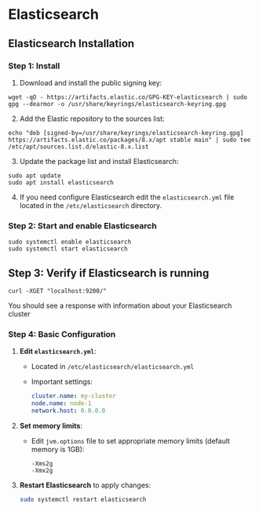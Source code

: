 # Elasticsearch

## Elasticsearch Installation

### Step 1:  Install

1. Download and install the public signing key:

```
wget -qO - https://artifacts.elastic.co/GPG-KEY-elasticsearch | sudo gpg --dearmor -o /usr/share/keyrings/elasticsearch-keyring.gpg
```

2. Add the Elastic repository to the sources list:

```
echo "deb [signed-by=/usr/share/keyrings/elasticsearch-keyring.gpg] https://artifacts.elastic.co/packages/8.x/apt stable main" | sudo tee /etc/apt/sources.list.d/elastic-8.x.list
```

3. Update the package list and install Elasticsearch:

```
sudo apt update
sudo apt install elasticsearch
```

4. If you need configure Elasticsearch edit the `elasticsearch.yml` file located in the `/etc/elasticsearch` directory.

### Step 2:  Start and enable Elasticsearch

```
sudo systemctl enable elasticsearch
sudo systemctl start elasticsearch
```

## Step 3: Verify if Elasticsearch is running

```
curl -XGET "localhost:9200/"
```

You should see a response with information about your Elasticsearch cluster

### Step 4: Basic Configuration

1. **Edit `elasticsearch.yml`**:
   * Located in `/etc/elasticsearch/elasticsearch.yml`
   *   Important settings:

       ```yaml
       cluster.name: my-cluster
       node.name: node-1
       network.host: 0.0.0.0
       ```
2. **Set memory limits**:
   *   Edit `jvm.options` file to set appropriate memory limits (default memory is 1GB):

       ```plaintext
       -Xms2g
       -Xmx2g
       ```
3.  **Restart Elasticsearch** to apply changes:

    ```bash
    sudo systemctl restart elasticsearch
    ```
